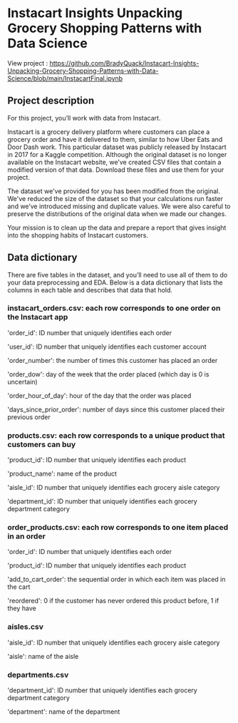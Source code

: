 # Instacart Insights Unpacking Grocery Shopping Patterns with Data Science
View project : https://github.com/BradyQuack/Instacart-Insights-Unpacking-Grocery-Shopping-Patterns-with-Data-Science/blob/main/InstacartFinal.ipynb
## Project description

For this project, you’ll work with data from Instacart.

Instacart is a grocery delivery platform where customers can place a grocery order and have it delivered to them, similar to how Uber Eats and Door Dash work. This particular dataset was publicly released by Instacart in 2017 for a Kaggle competition. Although the original dataset is no longer available on the Instacart website, we’ve created CSV files that contain a modified version of that data. Download these files and use them for your project.

The dataset we've provided for you has been modified from the original. We've reduced the size of the dataset so that your calculations run faster and we’ve introduced missing and duplicate values. We were also careful to preserve the distributions of the original data when we made our changes.

Your mission is to clean up the data and prepare a report that gives insight into the shopping habits of Instacart customers.

## Data dictionary
There are five tables in the dataset, and you’ll need to use all of them to do your data preprocessing and EDA. Below is a data dictionary that lists the columns in each table and describes that data that hold.

### instacart_orders.csv: each row corresponds to one order on the Instacart app

'order_id': ID number that uniquely identifies each order

'user_id': ID number that uniquely identifies each customer account

'order_number': the number of times this customer has placed an order

'order_dow': day of the week that the order placed (which day is 0 is uncertain)

'order_hour_of_day': hour of the day that the order was placed

'days_since_prior_order': number of days since this customer placed their previous order

### products.csv: each row corresponds to a unique product that customers can buy

'product_id': ID number that uniquely identifies each product

'product_name': name of the product

'aisle_id': ID number that uniquely identifies each grocery aisle category

'department_id': ID number that uniquely identifies each grocery department category

### order_products.csv: each row corresponds to one item placed in an order
'order_id': ID number that uniquely identifies each order

'product_id': ID number that uniquely identifies each product

'add_to_cart_order': the sequential order in which each item was placed in the cart

'reordered': 0 if the customer has never ordered this product before, 1 if they have

### aisles.csv

'aisle_id': ID number that uniquely identifies each grocery aisle category

'aisle': name of the aisle

### departments.csv

'department_id': ID number that uniquely identifies each grocery department category

'department': name of the department
